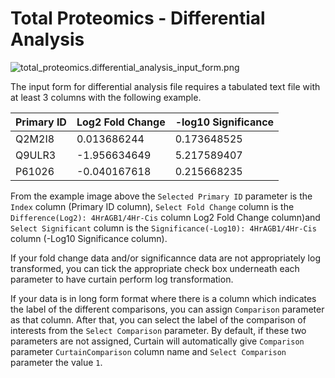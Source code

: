 # Total Proteomics - Differential Analysis

![total_proteomics.differential_analysis_input_form.png](total_proteomics.differential_analysis_input_form.png)

The input form for differential analysis file requires a tabulated text file with at least 3 columns with the following example.

| Primary ID | Log2 Fold Change | -log10 Significance |
|------------|------------------|---------------------|
| Q2M2I8     | 0.013686244      | 0.173648525         |
| Q9ULR3     | -1.956634649     | 5.217589407         |
| P61026     | -0.040167618     | 0.215668235         |

From the example image above the `Selected Primary ID` parameter is the `Index` column (Primary ID column), `Select Fold Change` column is the `Difference(Log2): 4HrAGB1/4Hr-Cis` column
Log2 Fold Change column)and `Select Significant` column is the `Significance(-Log10): 4HrAGB1/4Hr-Cis` column (-Log10 Significance column).

If your fold change data and/or significannce data are not appropriately log transformed, you can tick the appropriate check box underneath each parameter to have curtain perform log transformation.

If your data is in long form format where there is a column which indicates the label of the different comparisons, you can assign `Comparison` parameter as that column.
After that, you can select the label of the comparison of interests from the `Select Comparison` parameter. By default, if these two parameters are not assigned, Curtain will automatically give `Comparison` parameter `CurtainComparison` column name and `Select Comparison` parameter the value `1`.






